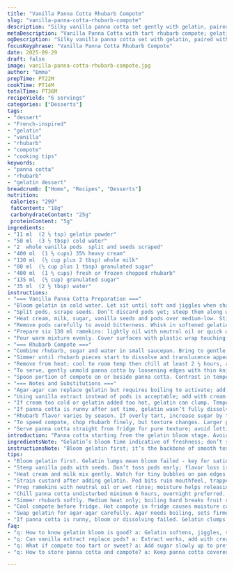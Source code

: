 ```yaml
---
title: "Vanilla Panna Cotta Rhubarb Compote"
slug: "vanilla-panna-cotta-rhubarb-compote"
description: "Silky vanilla panna cotta set gently with gelatin, paired with tart rhubarb compote simmered down until translucent and tender. Uses authentic vanilla pods for depth. Substitutes agar-agar for gelatin when needed. Techniques focus on sensory clues like aroma and texture over rigid timing. Notes on ramequin prep prevent sticking. Rhubarb cooked down to velvet softness, balanced with sugar, finished chilled for contrast. Builds familiarity with proper swelling of gelatin, infusion of vanilla, and timing compote reduction. Practical tips addressing common slip-ups like grainy custard or overcooked rhubarb. A classic dessert with a nuanced twist, approachable with everyday pantry staples and intuitive workflow."
metaDescription: "Vanilla Panna Cotta with tart rhubarb compote; gelatin bloom cues aroma and texture. Chill long, strain custard, balance sweetness carefully for a nuanced taste."
ogDescription: "Silky vanilla panna cotta set with gelatin, paired with tart rhubarb compote. Sensory-driven cooking, cool contrast, simple pantry staples, and flexible timing."
focusKeyphrase: "Vanilla Panna Cotta Rhubarb Compote"
date: 2025-09-29
draft: false
image: vanilla-panna-cotta-rhubarb-compote.jpg
author: "Emma"
prepTime: PT22M
cookTime: PT14M
totalTime: PT36M
recipeYield: "6 servings"
categories: ["Desserts"]
tags:
- "dessert"
- "French-inspired"
- "gelatin"
- "vanilla"
- "rhubarb"
- "compote"
- "cooking tips"
keywords:
- "panna cotta"
- "rhubarb"
- "gelatin dessert"
breadcrumb: ["Home", "Recipes", "Desserts"]
nutrition: 
 calories: "290"
 fatContent: "18g"
 carbohydrateContent: "25g"
 proteinContent: "5g"
ingredients:
- "11 ml  (2 ⅓ tsp) gelatin powder"
- "50 ml  (3 ½ tbsp) cold water"
- "2  whole vanilla pods  split and seeds scraped"
- "400 ml  (1 ⅔ cups) 35% heavy cream"
- "130 ml  (½ cup plus 2 tbsp) whole milk"
- "80 ml  (⅓ cup plus 1 tbsp) granulated sugar"
- "400 ml  (1 ⅔ cups) fresh or frozen chopped rhubarb"
- "135 ml  (⅔ cup) granulated sugar"
- "35 ml  (2 ½ tbsp) water"
instructions:
- "=== Vanilla Panna Cotta Preparation ==="
- "Bloom gelatin in cold water. Let sit until soft and jiggles when shaken, about 6 minutes. The gelatin swelling tells you if quality is good; old gelatin won’t swell properly, uses moisture as a test."
- "Split pods, scrape seeds. Don’t discard pods yet; steep them along with seeds for max flavor. Vanilla’s smoky aroma starts to fill the kitchen at this step; keep heat low to avoid scorching cream."
- "Heat cream, milk, sugar, vanilla seeds and pods over medium-low. Stir gently so sugar dissolves. Watch closely—once near simmer, bubbles form around edges with faint steam aroma, time to remove promptly. Overheating dulls flavors, no more than 10-12 mins here."
- "Remove pods carefully to avoid bitterness. Whisk in softened gelatin fully; absence of grains is key. Passing through a fine sieve catches stray bits and pod fragments, making texture satin smooth. I always do this—worth extra step."
- "Prepare six 130 ml ramekins: lightly oil with neutral oil or quick wet rinse and drain, leaving some moisture to help release panna cotta after chilling. Avoid drying after rinsing, or it sticks hard."
- "Pour warm mixture evenly. Cover surfaces with plastic wrap touching custard to prevent skin forming. Refrigerate undisturbed at least 5 ½ hours; if rushed, overnight is best to ensure firm but tender set."
- "=== Rhubarb Compote ==="
- "Combine rhubarb, sugar and water in small saucepan. Bring to gentle boil over medium heat. Stir often. Rhubarb breaks down releasing a sharp tang and faint floral note—roasting the aroma in pan while stirring helps gauge doneness."
- "Simmer until rhubarb pieces start to dissolve and translucence appears, about 6 minutes; timing can shift depending on fresh or frozen state and stalk thickness. Shouldn’t be watery, but not a thick jam either; soft with some texture remaining."
- "Remove from heat; cool to room temp then chill at least 2 ½ hours, allowing flavors to meld and texture to thicken slightly. Keep in fridge uncovered or lightly covered with cloth so excess moisture doesn’t pool."
- "To serve, gently unmold panna cotta by loosening edges with thin knife if needed. Invert ramekin onto serving plate, maybe dipped quickly in warm water for 3-5 seconds beforehand to ease release without melting custard."
- "Spoon portion of compote on or beside panna cotta. Contrast in temperature, texture, and tartness makes mouth dance."
- "=== Notes and Substitutions ==="
- "Agar-agar can replace gelatin but requires boiling to activate; add half a teaspoon dissolved in water and bring to simmer with cream mixture. Texture will be more firm, less wobbly. Adjust as your preferences."
- "Using vanilla extract instead of pods is acceptable; add with cream before heating, but intensity differs. Pods impart a richer, more complex aroma and visible black specs that mean flavor."
- "If cream too cold or gelatin added too hot, gelatin can clump. Temper gelatin by whisking some hot cream first before folding all in. Avoid stirring vigorously once gelatin added—too much air creates bubbles."
- "If panna cotta is runny after set time, gelatin wasn’t fully dissolved or bloom time too short. Let it sit longer or reheat gently and add extra gelatin dissolved separately."
- "Rhubarb flavor varies by season. If overly tart, increase sugar by tablespoon increments. If too sweet, add lemon zest to brightness. Can mix in orange blossom water or cardamom for seasonal twist."
- "To speed compote, chop rhubarb finely, but texture changes. Larger pieces hold shape giving pleasant contrast."
- "Serve panna cotta straight from fridge for pure texture; avoid letting sit out too long, or it becomes almost custard-like and difficult to unmold cleanly."
introduction: "Panna cotta starting from the gelatin bloom stage. Avoid rushing; that gelatin swelling is an old-school indicator I trust over timers. Vanilla pods cracked open, seeds scraped—no cutting corners here. The scent hitting air as cream warms is subtle but unmistakable. Simmer, never boil; look for tiny bubbles hugging pan edges. No missed sugar crystals—soft whisking's key. Pour into oiled ramekins; those slippery sides pay off during unmolding. The compote isn’t just rhubarb and sugar boiled down—it’s a delicate balancing act, cooking till rhubarb just turns translucent, keeping a bit of tooth. Chill compote well to thicken and sharpen flavors. Timing’s flexible; trust texture cues. Serve chilled panna cotta with tart rhubarb spooned on — temperature contrast gives punch. Tried it with agar-agar once; texture firmer, less forgiving. Keep it gentle, sensory-driven. Experience tells everything."
ingredientsNote: "Gelatin’s bloom time indicative of freshness; don’t shortchange or panna cotta sets weak. Vanilla pods expensive but essential for true aroma and those black seeds speak quality—extracts can fill but lose nuance. Heavy cream richness paramount—don’t swap cream for milk entirely unless counting calories; custard suffers in silkiness. Milk added softens richness, balances mouthfeel. Sugar adjusted for sweetness preference; slightly more sugar easier to balance rhubarb tartness. Rhubarb can be fresh or frozen; frozen needs brief thaw before use to maintain even cooking. Water amount in compote crucial; too much turns it watery, too little burns rhubarb. Better add gradually if uncertain. Oils for ramekins neutral—coconut or canola work. Plastic wrap on top of cold custard avoids skin, a common failure point."
instructionsNote: "Bloom gelatin first; it’s the backbone of smooth texture—negligence causes lumps. Heating cream with vanilla pods infuses aroma effectively; keep heat low to preserve fragrance. Use gentle stirring to avoid aeration which yields bubbles. Strain for silkiness; skipping this traps bits and ruins mouthfeel. Ramekin prep overlooked, but essential to ease unmolding; dry ramekins cause frustration and ugly breaks. Chill long enough—6 hours minimum but overnight preferred. For compote, start with medium heat; boiling too hard breaks structure, tastes harsh. Listen for soft rhubarb breaking down, watch translucency as doneness guide. Cool fully before fridge—hot compote in fridge causes condensation issues and dilutes flavor. Serving requires patience; rushing causes cracks or melting mishaps. Clean edges with sharp knife, unmold with quick warm water dip if needed. Best combined just before eating to keep contrasts vibrant."
tips:
- "Bloom gelatin first. Gelatin lumps mean bloom failed - key for satin texture. Use cold water, watch gelatin jiggle to confirm readiness. Old gelatin won’t swell properly, test freshness every batch."
- "Steep vanilla pods with seeds. Don’t toss pods early; flavor loss is subtle but real. Low heat only - cream can scorch, smell changes quick. That smoky hint before simmering is your sensory cue."
- "Heat cream and milk mix gently. Watch for tiny bubbles on pan edges, faint steam aroma - signals close to temp. Overheat dulls cream richness and flattens vanilla notes. Ten to twelve minutes max."
- "Strain custard after adding gelatin. Pod bits ruin mouthfeel, trapped grittiness kills silkiness. Use fine sieve. Worth extra effort for silky texture. Skip strain and grains linger."
- "Prep ramekins with neutral oil or wet rinse; moisture helps releasing panna cotta later. Dry ramekins stick. Oil thin and even; too much oil creates slick mess or pooled custard edges."
- "Chill panna cotta undisturbed minimum 6 hours, overnight preferred. Skin forms fast; plastic wrap pressed on custard stops that. Rushing mean weak set or grainy texture. Patience = stable jiggly dessert."
- "Simmer rhubarb softly. Medium heat only; boiling hard breaks fruit completely, harsh flavor. Rhubarb translucent, pieces still hold shape. Texture balance key, no water puddles, no thick jam."
- "Cool compote before fridge. Hot compote in fridge causes moisture condensation, dilutes flavor and softens texture. Leave uncovered or cover lightly with cloth to avoid pooling water."
- "Swap gelatin for agar-agar carefully. Agar needs boiling, sets firmer, less wobbly. Dissolve half teaspoon first. Adjust firmness by varying agar amount. Agar not gelatin equal replacement."
- "If panna cotta is runny, bloom or dissolving failed. Gelatin clumps means heat too high, add gelatin carefully, maybe temper with hot cream first. Reheat gently to fix or boost gelatin quantity."
faq:
- "q: How to know gelatin bloom is good? a: Gelatin softens, jiggles, swells in cold water. Old gelatin won’t swell, stays powdery or lumps. Test each batch. Without bloom, custard won’t set cleanly."
- "q: Can vanilla extract replace pods? a: Extract works, add with cream before heating. Flavor milder, no black specks visual cue. Pods give richer aroma, smoky notes during gentle simmer. Choose based on preference."
- "q: What if compote too tart or sweet? a: Add sugar slowly up to preference or lemon zest for brightness. Orange blossom water or cardamom add complexity. Chop size affects texture; smaller for speed but less bite."
- "q: How to store panna cotta and compote? a: Keep panna cotta covered in fridge at least 5 hours, ideally overnight. Compote stored chilled, loosely covered to avoid moisture build-up. Serve chilled for best texture contrast."

---
```

